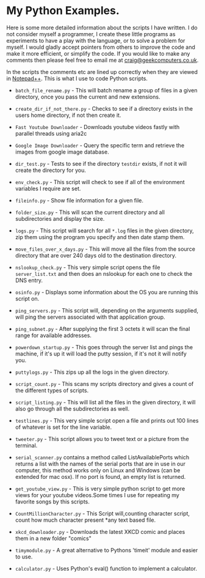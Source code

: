 
# My Python Examples.

Here is some more detailed information about the scripts I have written.  I do not consider myself a programmer, I create these little programs as experiments to have a play with the language, or to solve a problem for myself.  I would gladly accept pointers from others to improve the code and make it more efficient, or simplify the code.  If you would like to make any comments then please feel free to email me at craig@geekcomputers.co.uk.

In the scripts the comments etc are lined up correctly when they are viewed in [Notepad++](https://notepad-plus-plus.org/). This is what I use to code Python scripts.

- `batch_file_rename.py` - This will batch rename a group of files in a given directory, once you pass the current and new extensions.

- `create_dir_if_not_there.py` - Checks to see if a directory exists in the users home directory, if not then create it.

- `Fast Youtube Downloader` - Downloads youtube videos fastly with parallel threads using aria2c

- `Google Image Downloader` - Query the specific term and retrieve the images from google image database.

- `dir_test.py` - Tests to see if the directory `testdir` exists, if not it will create the directory for you.

- `env_check.py` - This script will check to see if all of the environment variables I require are set.

- `fileinfo.py` - Show file information for a given file.

- `folder_size.py` - This will scan the current directory and all subdirectories and display the size.

- `logs.py` - This script will search for all `*.log` files in the given directory, zip them using the program you specify and then date stamp them.

- `move_files_over_x_days.py` - This will move all the files from the source directory that are over 240 days old to the destination directory.

- `nslookup_check.py` - This very simple script opens the file `server_list.txt` and then does an nslookup for each one to check the DNS entry.

- `osinfo.py` - Displays some information about the OS you are running this script on.

- `ping_servers.py` - This script will, depending on the arguments supplied, will ping the servers associated with that application group.

- `ping_subnet.py` - After supplying the first 3 octets it will scan the final range for available addresses.

- `powerdown_startup.py` - This goes through the server list and pings the machine, if it's up it will load the putty session, if it's not it will notify you.

- `puttylogs.py` -  This zips up all the logs in the given directory.

- `script_count.py` - This scans my scripts directory and gives a count of the different types of scripts.

- `script_listing.py` - This will list all the files in the given directory, it will also go through all the subdirectories as well.

- `testlines.py` - This very simple script open a file and prints out 100 lines of whatever is set for the line variable.

- `tweeter.py` - This script allows you to tweet text or a picture from the terminal.

- `serial_scanner.py` contains a method called ListAvailablePorts which returns a list with the names of the serial ports that are in use in our computer, this method works only on Linux and Windows (can be extended for mac osx). If no port is found, an empty list is returned.

- `get_youtube_view.py` - This is very simple python script to get more views for your youtube videos.Some times I use for repeating my favorite songs by this scripts.

- `CountMillionCharacter.py` - This Script will,counting character script, count how much character present *any text based file.

- `xkcd_downloader.py` - Downloads the latest XKCD comic and places them in a new folder "comics"

- `timymodule.py` - A great alternative to Pythons 'timeit' module and easier to use.

- `calculator.py` - Uses Python's eval() function to implement a calculator.
